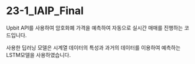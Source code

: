 # 23-1_IAIP_Final

Upbit API를 사용하여 암호화폐 가격을 예측하여 자동으로 실시간 매매를 진행하는 코드입니다.

사용한 딥러닝 모델은 시계열 데이터의 특성과 과거의 데이터를 이용하여 예측하는 LSTM모델을 사용하였습니다.

